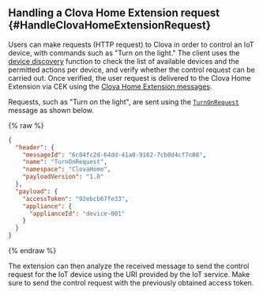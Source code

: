 ## Handling a Clova Home Extension request {#HandleClovaHomeExtensionRequest}

Users can make requests (HTTP request) to Clova in order to control an IoT device, with commands such as "Turn on the light." The client uses the [device discovery](#ProvideDeviceDiscovery) function to check the list of available devices and the permitted actions per device, and verify whether the control request can be carried out. Once verified, the user request is delivered to the Clova Home Extension via CEK using the [Clova Home Extension messages](/CEK/References/CEK_API.md#ClovaHomeExtMessage).

Requests, such as "Turn on the light", are sent using the [`TurnOnRequest`](/CEK/References/ClovaHomeInterface/Control_Interfaces.md#TurnOnRequest) message as shown below.

{% raw %}
```json
{
  "header": {
    "messageId": "6c04fc2d-64dd-41a0-9162-7cb0d4cf7c08",
    "name": "TurnOnRequest",
    "namespace": "ClovaHome",
    "payloadVersion": "1.0"
  },
  "payload": {
    "accessToken": "92ebcb67fe33",
    "appliance": {
      "applianceId": "device-001"
    }
  }
}
```
{% endraw %}

The extension can then analyze the received message to send the control request for the IoT device using the URI provided by the IoT service. Make sure to send the control request with the previously obtained access token.
